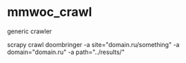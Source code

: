 mmwoc_crawl
===========

generic crawler

scrapy crawl doombringer -a site="domain.ru/something" -a domain="domain.ru" -a path="../results/"
